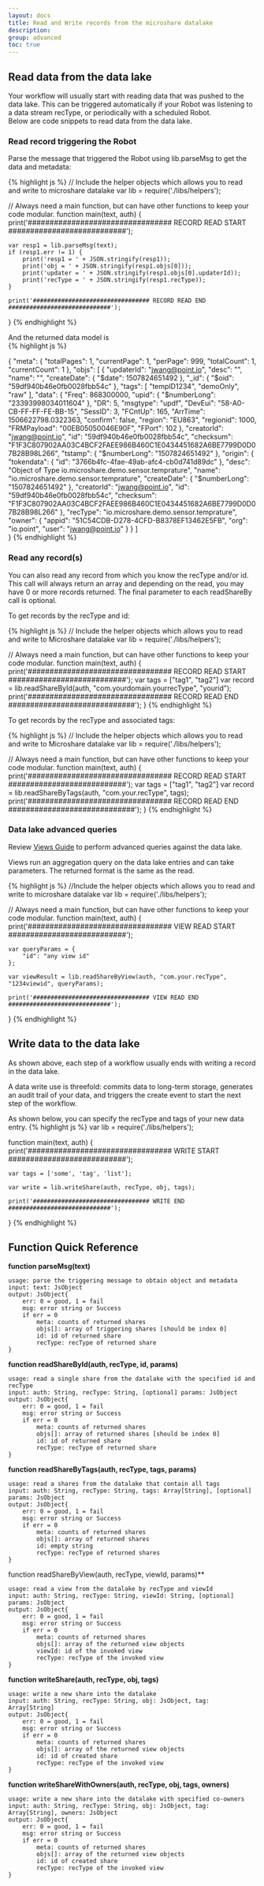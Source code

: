 ```yaml
---
layout: docs
title: Read and Write records from the microshare datalake
description:
group: advanced
toc: true
---
```


## Read data from the data lake

Your workflow will usually start with reading data that was pushed to the data lake. This can be triggered automatically if your Robot was listening to a data stream recType, or periodically with a scheduled Robot.  
Below are code snippets to read data from the data lake.  

### Read record triggering the Robot

Parse the message that triggered the Robot using lib.parseMsg to get the data and metadata: 

{% highlight js %}
  // Include the helper objects which allows you to read and write to microshare datalake
  var lib = require('./libs/helpers');

  // Always need a main function, but can have other functions to keep your code modular.
  function main(text, auth) {
    print('################################# RECORD READ START ###########################');
    
    var resp1 = lib.parseMsg(text);
    if (resp1.err != 1) {
        print('resp1 = ' + JSON.stringify(resp1));
        print('obj = ' + JSON.stringify(resp1.objs[0]));
        print('updater = ' + JSON.stringify(resp1.objs[0].updaterId));
        print('recType = ' + JSON.stringify(resp1.recType));
    }
    
    print('################################# RECORD READ END #############################');
  }
{% endhighlight %}
  
And the returned data model is  
{% highlight js %}

  {
    "meta": {
        "totalPages": 1,
        "currentPage": 1,
        "perPage": 999,
        "totalCount": 1,
        "currentCount": 1
    },
    "objs": [
        {
            "updaterId": "jwang@point.io",
            "desc": "",
            "name": "",
            "createDate": {
                "$date": 1507824651492
            },
            "_id": {
                "$oid": "59df940b46e0fb0028fbb54c"
            },
            "tags": [
                "tempID1234",
                "demoOnly",
                "raw"
            ],
            "data": {
                "Freq": 868300000,
                "upid": {
                    "$numberLong": "23393998034011604"
                },
                "DR": 5,
                "msgtype": "updf",
                "DevEui": "58-A0-CB-FF-FF-FE-BB-15",
                "SessID": 3,
                "FCntUp": 165,
                "ArrTime": 1506622798.0322363,
                "confirm": false,
                "region": "EU863",
                "regionid": 1000,
                "FRMPayload": "00EB05050046E90F",
                "FPort": 102
            },
            "creatorId": "jwang@point.io",
            "id": "59df940b46e0fb0028fbb54c",
            "checksum": "F1F3C807902AA03C4BCF2FAEE986B460C1E0434451682A6BE7799D0D07B28B98L266",
            "tstamp": {
                "$numberLong": "1507824651492"
            },
            "origin": {
                "tokendata": {
                    "id": "3766b4fc-4fae-49ab-afc4-cb0d741d89dc"
                },
                "desc": "Object of Type io.microshare.demo.sensor.temprature",
                "name": "io.microshare.demo.sensor.temprature",
                "createDate": {
                    "$numberLong": "1507824651492"
                },
                "creatorId": "jwang@point.io",
                "id": "59df940b46e0fb0028fbb54c",
                "checksum": "F1F3C807902AA03C4BCF2FAEE986B460C1E0434451682A6BE7799D0D07B28B98L266"
            },
            "recType": "io.microshare.demo.sensor.temprature",
            "owner": {
                "appid": "51C54CDB-D278-4CFD-B8378EF13462E5FB",
                "org": "io.point",
                "user": "jwang@point.io"
            }
        }
      ]  
  }
{% endhighlight %} 

### Read any record(s)
You can also read any record from which you know the recType and/or id.  
This call will always return an array and depending on the read, you may have 0 or more records returned. The final parameter to each readShareBy call is optional.

To get records by the recType and id:

{% highlight js %}
// Include the helper objects which allows you to read and write to Microshare datalake
  var lib = require('./libs/helpers');

  // Always need a main function, but can have other functions to keep your code modular.
  function main(text, auth) {
      print('################################# RECORD READ START ###########################');
      var tags = ["tag1", "tag2"]
      var record = lib.readShareById(auth, "com.yourdomain.yourrecType", "yourid");
      print('################################# RECORD READ END #############################');
  }
{% endhighlight %}

To get records by the recType and associated tags:

{% highlight js %}
// Include the helper objects which allows you to read and write to Microshare datalake
  var lib = require('./libs/helpers');

  // Always need a main function, but can have other functions to keep your code modular.
  function main(text, auth) {
      print('################################# RECORD READ START ###########################');
      var tags = ["tag1", "tag2"]
      var record = lib.readShareByTags(auth, "com.your.recType", tags);
      print('################################# RECORD READ END #############################');
  }
{% endhighlight %}

### Data lake advanced queries
Review [Views Guide](../../../getting-started/views-guide/) to perform advanced queries against the data lake.

Views run an aggregation query on the data lake entries and can take parameters. The returned format is the same as the read.

{% highlight js %}
  //Include the helper objects which allows you to read and write to microshare datalake
  var lib = require('./libs/helpers');

  // Always need a main function, but can have other functions to keep your code modular.
  function main(text, auth) {
    print('################################# VIEW READ START ###########################');
    
    var queryParams = {
        "id": "any view id"
    };
    
    var viewResult = lib.readShareByView(auth, "com.your.recType", "1234viewid", queryParams);
    
    print('################################# VIEW READ END #############################');
  }
{% endhighlight %}

## Write data to the data lake
As shown above, each step of a workflow usually ends with writing a record in the data lake.  

A data write use is threefold: commits data to long-term storage, generates an audit trail of your data, and triggers the create event to start the next step of the workflow.

As shown below, you can specify the recType and tags of your new data entry.
{% highlight js %}
  var lib = require('./libs/helpers');

  function main(text, auth) {
    print('################################# WRITE START ###########################');
    
    var tags = ['some', 'tag', 'list'];

    var write = lib.writeShare(auth, recType, obj, tags);
    
    print('################################# WRITE END #############################');
  }
{% endhighlight %} 

## Function Quick Reference
**function parseMsg(text)**

    usage: parse the triggering message to obtain object and metadata
    input: text: JsObject
    output: JsObject{
        err: 0 = good, 1 = fail
        msg: error string or Success
        if err = 0
            meta: counts of returned shares
            objs[]: array of triggering shares [should be index 0]
            id: id of returned share
            recType: recType of returned share
    }

**function readShareById(auth, recType, id, params)**

    usage: read a single share from the datalake with the specified id and recType
    input: auth: String, recType: String, [optional] params: JsObject
    output: JsObject{
        err: 0 = good, 1 = fail
        msg: error string or Success
        if err = 0
            meta: counts of returned shares
            objs[]: array of returned shares [should be index 0]
            id: id of returned share
            recType: recType of returned share
    }

**function readShareByTags(auth, recType, tags, params)** 

    usage: read a shares from the datalake that contain all tags
    input: auth: String, recType: String, tags: Array[String], [optional] params: JsObject
    output: JsObject{
        err: 0 = good, 1 = fail
        msg: error string or Success
        if err = 0
            meta: counts of returned shares
            objs[]: array of returned shares
            id: empty string
            recType: recType of returned shares
    }

function readShareByView(auth, recType, viewId, params)**

    usage: read a view from the datalake by recType and viewId
    input: auth: String, recType: String, viewId: String, [optional] params: JsObject
    output: JsObject{
        err: 0 = good, 1 = fail
        msg: error string or Success
        if err = 0
            meta: counts of returned shares
            objs[]: array of the returned view objects
            viewId: id of the invoked view
            recType: recType of the invoked view
    }

**function writeShare(auth, recType, obj, tags)**

    usage: write a new share into the datalake
    input: auth: String, recType: String, obj: JsObject, tag: Array[String]
    output: JsObject{
        err: 0 = good, 1 = fail
        msg: error string or Success
        if err = 0
            meta: counts of returned shares
            objs[]: array of the returned view objects
            id: id of created share
            recType: recType of the invoked view
    }

**function writeShareWithOwners(auth, recType, obj, tags, owners)**

    usage: write a new share into the datalake with specified co-owners
    input: auth: String, recType: String, obj: JsObject, tag: Array[String], owners: JsObject
    output: JsObject{
        err: 0 = good, 1 = fail
        msg: error string or Success
        if err = 0
            meta: counts of returned shares
            objs[]: array of the returned view objects
            id: id of created share
            recType: recType of the invoked view
    }

